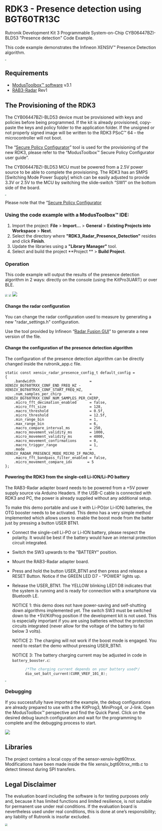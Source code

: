# RDK3 - Presence detection using BGT60TR13C

Rutronik Development Kit 3 Programmable System-on-Chip CYB06447BZI-BLD53 "Presence detection" Code Example.

This code example demonstrates the Infineon XENSIV™  Presence Detection algorithm.

<img src="images/rdk_rab3_in_action.jpg" style="zoom:25%;" />

## Requirements

- [ModusToolbox™ software](https://www.cypress.com/products/modustoolbox-software-environment) v3.1
- [RAB3-Radar](https://github.com/RutronikSystemSolutions/RAB3_Radar_Hardware_Files) Rev1

## The Provisioning of the RDK3

The CYB06447BZI-BLD53 device must be provisioned with keys and policies before being programmed. If the kit is already provisioned, copy-paste the keys and policy folder to the application folder. If the unsigned or not properly signed image will be written to the RDK3 PSoC™ 64 – the microcontroller will not boot. 

The “[Secure Policy Configurator](https://www.infineon.com/dgdl/Infineon-ModusToolbox_Secure_Policy_Configurator_1.30_User_Guide-UserManual-v01_00-EN.pdf?fileId=8ac78c8c8386267f0183a960762a5977)” tool is used for the provisioning of the new RDK3, please refer to the “ModusToolbox™ Secure Policy Configurator user guide”. 

The CYB06447BZI-BLD53 MCU must be powered from a 2.5V power source to be able to complete the provisioning. The RDK3 has an SMPS [Switching Mode Power Supply] which can be easily adjusted to provide 3.3V or 2.5V to the MCU by switching the slide-switch “SW1” on the bottom side of the board. 

<img src="images/voltage_switch.jpg" style="zoom:25%;" />

Please note that the “[Secure Policy Configurator](https://www.infineon.com/dgdl/Infineon-ModusToolbox_Secure_Policy_Configurator_1.30_User_Guide-UserManual-v01_00-EN.pdf?fileId=8ac78c8c8386267f0183a960762a5977) 

### Using the code example with a ModusToolbox™ IDE:

1. Import the project: **File** > **Import...** > **General** > **Existing Projects into Workspace** > **Next**.
2. Select the directory where **"RDK3_Radar_Presence_Detection"** resides and click  **Finish**.
3. Update the libraries using a **"Library Manager"** tool.
4. Select and build the project **Project ** > **Build Project**.

### Operation

This code example will output the results of the presence detection algorithm in 2 ways: directly on the console (using the KitPro3UART) or over BLE.

<img src="images/ios_app_absence.PNG" style="zoom:50%;" />
<img src="images/ios_app_presence.PNG" style="zoom:50%;" />
<img src="images/real_term_screenshot.PNG" style="zoom:100%;" />

#### Change the radar configuration
You can change the radar configuration used to measure by generating a new "radar_settings.h" configuration.

Use the tool provided by Infineon “[Radar Fusion GUI](https://softwaretools.infineon.com/tools/com.ifx.tb.tool.ifxradargui)” to generate a new version of the file.

#### Change the configuration of the presence detection algorithm
The configuration of the presence detection algorithm can be directly changed inside the rutronik_app.c file.

```
static const xensiv_radar_presence_config_t default_config =
{
    .bandwidth                         = XENSIV_BGT60TRXX_CONF_END_FREQ_HZ - XENSIV_BGT60TRXX_CONF_START_FREQ_HZ,
    .num_samples_per_chirp             = XENSIV_BGT60TRXX_CONF_NUM_SAMPLES_PER_CHIRP,
    .micro_fft_decimation_enabled      = false,
    .micro_fft_size                    = 128,
    .macro_threshold                   = 0.5f,
    .micro_threshold                   = 12.5f,
    .min_range_bin                     = 1,
    .max_range_bin                     = 6,
    .macro_compare_interval_ms         = 250,
    .macro_movement_validity_ms        = 1000,
    .micro_movement_validity_ms        = 4000,
    .macro_movement_confirmations      = 0,
    .macro_trigger_range               = 1,
    .mode                              = XENSIV_RADAR_PRESENCE_MODE_MICRO_IF_MACRO,
    .macro_fft_bandpass_filter_enabled = false,
    .micro_movement_compare_idx       = 5
};
```



#### Powering the RDK3 from the single-cell Li-ION/Li-PO battery

The RAB3-Radar adapter board needs to be powered from a +5V power supply source via Arduino Headers. If the USB-C cable is connected with RDK3 and PC, the power is already supplied without any additional setup. 

To make this demo portable and use it with Li-PO(or Li-ION) batteries, the OTG booster needs to be activated. This demo has a very simple method implemented which allows users to enable the boost mode from the batter just by pressing a button USER BTN1.

- Connect the single-cell Li-PO or Li-ION battery, please respect the polarity. It would be best if the battery would have an internal protection circuit integrated.

- Switch the SW3 upwards to the "BATTERY" position.

- Mount the RAB3-Radar adapter board.

- Press and hold the button USER_BTN1 and then press and release a RESET Button. Notice if the GREEN LED D7 - "POWER" lights up.

- Release the USER_BTN1. The YELLOW blinking LED1 D8 indicates that the system is running and is ready for connection with a smartphone via Bluetooth LE. 

  NOTICE 1: this demo does not have power-saving and self-shutting down algorithms implemented yet. The switch SW3 must be switched down to the +5V/KitProg position if the development kit is not used. This is especially important if you are using batteries without the protection circuits integrated (never allow for the voltage of the battery to fall below 3 volts).

  NOTICE 2: The charging will not work if the boost mode is engaged. You need to restart the demo without pressing USER_BTN1.

  NOTICE 3: The battery charging current may be adjusted in code in `battery_booster.c`:

  ```c
      	/*The charging current depends on your battery used*/
      	dio_set_batt_current(CURR_VREF_101_8);
  ```

<img src="images/batt_supply.jpg" style="zoom:25%;" />

### Debugging

If you successfully have imported the example, the debug configurations are already prepared to use with a the KitProg3, MiniProg4, or J-link. Open the ModusToolbox™ perspective and find the Quick Panel. Click on the desired debug launch configuration and wait for the programming to complete and the debugging process to start.

<img src="images/debug_start.png" style="zoom:100%;" />

## Libraries

The project contains a local copy of the sensor-xensiv-bgt60trxx.
Modifications have been made inside the file xensiv_bgt60trxx_mtb.c to detect timeout during SPI transfers.

## Legal Disclaimer

The evaluation board including the software is for testing purposes only and, because it has limited functions and limited resilience, is not suitable for permanent use under real conditions. If the evaluation board is nevertheless used under real conditions, this is done at one’s responsibility; any liability of Rutronik is insofar excluded. 

<img src="images/rutronik_origin_kaunas.png" style="zoom:50%;" />



